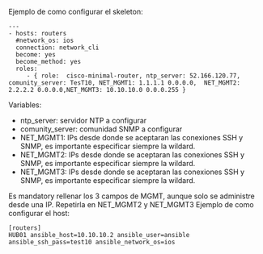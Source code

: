 Ejemplo de como configurar el skeleton:
```
---
- hosts: routers
  #network_os: ios 
  connection: network_cli
  become: yes
  become_method: yes
  roles:
     - { role:  cisco-minimal-router, ntp_server: 52.166.120.77, comunity_server: TesT10, NET_MGMT1: 1.1.1.1 0.0.0.0,  NET_MGMT2: 2.2.2.2 0.0.0.0,NET_MGMT3: 10.10.10.0 0.0.0.255 } 
```
Variables:

* ntp_server: servidor NTP a configurar
* comunity_server: comunidad SNMP a configurar
* NET_MGMT1: IPs desde donde se aceptaran las conexiones SSH y SNMP, es importante especificar siempre la wildard.
* NET_MGMT2: IPs desde donde se aceptaran las conexiones SSH y SNMP, es importante especificar siempre la wildard.
* NET_MGMT3: IPs desde donde se aceptaran las conexiones SSH y SNMP, es importante especificar siempre la wildard.

Es mandatory rellenar los 3 campos de MGMT, aunque solo se administre desde una IP. Repetirla en NET_MGMT2 y NET_MGMT3 
Ejemplo de como configurar el host:
```
[routers]
HUB01 ansible_host=10.10.10.2 ansible_user=ansible ansible_ssh_pass=test10 ansible_network_os=ios

```

